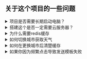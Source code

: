 ## 关于这个项目的一些问题

<details>
    <summary>项目是否需要长期启动电脑？</summary>
    需要。因为关闭了电脑就是关闭了这个服务，关闭了这个服务微信公众号就会故障，因为配置的接口无法响应。
</details>

<details>
    <summary>搭建这个是否一定需要云服务器？</summary>
    不必须。如果有云服务器，我可以教部署，已成功给网友linux以及win server部署。教程里介绍的部署方法就是节约成本，利用内网穿透工具送的外网域名映射到本地服务的7001端口.缺点就是电脑不能关机，可以考虑用一台不用的便宜主机当服务器。<br />
    <font color="#f34250">http://127.0.0.1:7001/clearRedis</font>
</details>

<details>
    <summary>为什么需要redis缓存</summary>
    因为天气的接口只有500次免费，超过500次就要付费了，做缓存是为了减少请求次数。
</details>

<details>
    <summary>如何切换城市获取天气</summary>
    服务启动后，会将你在config/config.defalult.js里config.userData的weatherCity设置好，当你想改变的时候，可以将下面地址复制到浏览器地址栏，将xx改为你想要的城市后回车即可，如果设置成功会返回设置成功<br />
    <font color="#f34250">http://127.0.0.1:7001/setCity?city=xx</font>
</details>

<details>
    <summary>如何在更换城市后清楚缓存</summary>
    ~~ 为了这个问题，我特地写了一个接口清除redis的缓存，因为是get请求，所以可以直接复制到浏览器地址那回车, 请确保你服务端已启动。~~不会再存在上面问题，每次设置城市都会清除一次<br />
    <font color="#f34250">http://127.0.0.1:7001/clearRedis</font>
</details>

<details>
    <summary>如果你因为频繁点击导致发送模板失败</summary>
    测试公众号，获取关注用户每天100次，每次发送模板都获取一次。当你因此失败时，你可以通过get请求调用下面接口清除限制(每个月10次)<br />
    <font color="#f34250">http://127.0.0.1:7001/clearQuota</font>
</details>

